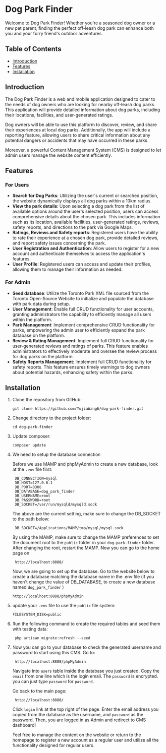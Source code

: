 # Dog Park Finder
Welcome to Dog Park Finder! Whether you're a seasoned dog owner or a new pet parent, finding the perfect off-leash dog park can enhance both you and your furry friend's outdoor adventures.

## Table of Contents

- [Introduction](#introduction)
- [Features](#features)
- [Installation](#installation)

## Introduction
The Dog Park Finder is a web and mobile application designed to cater to the needs of dog owners who are looking for nearby off-leash dog parks. This application will provide detailed information about dog parks, including their locations, facilities, and user-generated ratings. 

Dog owners will be able to use this platform to discover, review, and share their experiences at local dog parks. Additionally, the app will include a reporting feature, allowing users to share critical information about any potential dangers or accidents that may have occurred in these parks.

Moreover, a powerful Content Management System (CMS) is designed to let admin users manage the website content efficiently.

## Features

### For Users

- **Search for Dog Parks**: Utilizing the user's current or searched position, the website dynamically displays all dog parks within a 10km radius.
- **View the park details**: Upon selecting a dog park from the list of available options around the user's selected position, users can access comprehensive details about the chosen park. This includes information such as its location, available facilities, user-generated ratings, reviews, safety reports, and directions to the park via Google Maps.
- **Ratings, Reviews and Safety reports**: Registered users have the ability to rate their experience at a chosen dog park, provide detailed reviews, and report safety issues concerning the park.
- **User Registration and Authentication**: Allow users to register for a new account and authenticate themselves to access the application's features. 
- **User Profile**: Registered users can access and update their profiles, allowing them to manage their information as needed.


### For Admin
- **Seed database**: Utilize the Toronto Park XML file sourced from the Toronto Open-Source Website to initialize and populate the database with park data during setup.
- **User Management**:  Enable full CRUD functionality for user accounts, granting administrators the capability to efficiently manage all users within the platform.
- **Park Management**: Implement comprehensive CRUD functionality for parks, empowering the admin user to efficiently expand the park database on the platform.
- **Review & Rating Management**: Implement full CRUD functionality for user-generated reviews and ratings of parks. This feature enables administrators to effectively moderate and oversee the review process for dog parks on the platform.
- **Safety Reports Management**: Implement full CRUD functionality for safety reports. This feature ensures timely warnings to dog owners about potential hazards, enhancing safety within the parks.

## Installation

1. Clone the repository from GitHub:
   ```
   git clone https://github.com/YujiaWang6/dog-park-finder.git
   ```
2. Change directory to the project folder:
   ```
   cd dog-park-finder
   ```
3. Update composer:
   ```
   composer update
   ```
4. We need to setup the database connection 
    
    Before we use MAMP and phpMyAdmin to create a new database, look at the ```.env``` file first:
   ```
    DB_CONNECTION=mysql
    DB_HOST=127.0.0.1
    DB_PORT=3306
    DB_DATABASE=dog_park_finder
    DB_USERNAME=root
    DB_PASSWORD=root
    DB_SOCKET=/var/run/mysqld/mysqld.sock
   ```
    The above are the current setting, make sure to change the DB_SOCKET to the path below:
   ```
    DB_SOCKET=/Applications/MAMP/tmp/mysql/mysql.sock
   ```

   By using the MAMP, make sure to change the MAMP preferences to set the document root to the ```public``` folder in your ```dog-park-finder``` folder. After changing the root, restart the MAMP. Now you can go to the home page on
   ```
    http://localhost:8888/
   ```

   Now, we are going to set up the database. Go to the website below to create a database matching the database name in the .env file (if you haven't change the value of DB_DATABASE, to create a new database named ```dog_park_finder``` )
   ```
   http://localhost:8888/phpMyAdmin
   ```
5. update your ```.env``` file to use the ```public``` file system:
   ```
   FILESYSTEM_DISK=public
   ```
6. Run the following command to create the required tables and seed them with testing data:
   ```
    php artisan migrate:refresh --seed
   ```
7. Now you can go to your database to check the generated username and password to start using this CMS. 
    Go to:
   ```
    http://localhost:8888/phpMyAdmin
   ```
   
   Navigate into ```users``` table inside the database you just created. Copy the ```email``` from one line which is the login email. The ```password``` is encrypted. you can just type ```password``` for ```password```. 
   
   Go back to the main page:
   ```
    http://localhost:8888/
   ```

   Click ```login``` link at the top right of the page. Enter the email address you copied from the database as the username, and ```password``` as the password. Then, you are logged in as Admin and redirect to CMS dashboard!

   Feel free to manage the content on the website or return to the homepage to register a new account as a regular user and utilize all the functionality designed for regular users.
